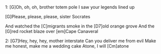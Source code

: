 
1:
[G]Oh, oh, oh, brother totem pole
I saw your legends lined up

[G]Please, please, please, sister Socrates


And watched the [C]migrants smoke in the [D7]old orange grove
And the [G]red rocket blaze over [em]Cape Canaveral

2:
[G7]Hey, hey, hey, mother interstate
Can you deliver me from evil
Make me honest, make me a wedding cake
Atone, I will [Cm]atone
